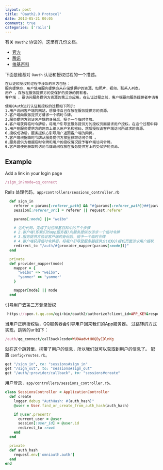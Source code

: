 ```yaml
---
layout: post
title: "Oauth2.0 Protocol"
date: 2013-05-21 00:05
comments: true
categories: ['rails']
---
```


有关 `Oauth2` 协议的，这里有几份文档。

- [官方](http://oauth.net/2/)
- [腾讯](http://wiki.open.qq.com/wiki/website/OAuth2.0%E7%AE%80%E4%BB%8B)
- [维基百科](https://zh.wikipedia.org/zh/OAuth)

下面是维基对 `Oauth` 认证和授权过程的一个描述。

```bash
在认证和授权的过程中涉及的三方包括：
服务提供方，用户使用服务提供方来存储受保护的资源，如照片，视频，联系人列表。
用户 ，存放在服务提供方的受保护的资源的拥有者。
客户端 ，要访问服务提供方资源的第三方应用。在认证过程之前，客户端要向服务提供者申请客户端标识。

使用OAuth进行认证和授权的过程如下所示:
1.用户访问客户端的网站，想操作自己存放在服务提供方的资源。
2.客户端向服务提供方请求一个临时令牌。
3.服务提供方验证客户端的身份后，授予一个临时令牌。
4.客户端获得临时令牌后，将用户引导至服务提供方的授权页面请求用户授权。在这个过程中将临时令牌和客户端的回调连接发送给服务提供方。
5.用户在服务提供方的网页上输入用户名和密码，然后授权该客户端访问所请求的资源。
6.授权成功后，服务提供方引导用户返回客户端的网页。
7.客户端根据临时令牌从服务提供方那里获取访问令牌 。
8.服务提供方根据临时令牌和用户的授权情况授予客户端访问令牌。
9.客户端使用获取的访问令牌访问存放在服务提供方上的受保护的资源。
```

## Example

Add a link in your login page

```ruby
/sign_in?mode=qq_connect
```

Rails 处理代码，`app/controllers/sessions_controller.rb`

```ruby
  def sign_in
    referer = params[:referer_path] && "#{params[:referer_path]}##{params[:referer_hash]}"
    session[:referer_url] = referer || request.referer

    params[:mode] ||= "weibo"

    # 这句代码，完成了对应维基百科中的三个步骤
    # 2.客户端(即我们的app服务器)向服务提供方请求一个临时令牌
    # 3.服务提供方验证客户端的身份后，授予一个临时令牌
    # 4.客户端获得临时令牌后，将用户引导至服务器提供方(如QQ)授权页面请求用户授权
    redirect_to "/auth/#{provider_mapper(params[:mode])}"
  end

  private
  def provider_mapper(mode)
    mapper = {
      "weibo" => "weibo",
      "yammer" => "yammer"
    }

    mapper[mode] || mode
  end
```

引导用户去第三方登录授权

```ruby
 https://open.t.qq.com/cgi-bin/oauth2/authorize?client_id=APP_KEY&response_type=code&redirect_uri=http://www.myurl.com/example
```

当用户正确授权后，QQ服务器会引导用户回来我们的App服务器。
过跳转的方式实现，跳转的url如下：

```ruby
/auth/qq_connect/callback?code=WU9AadwtH0QByEDlnKg
```

就在这个跳转里，携带了用户的信息，所以我们就可以获取到用户的信息了。
配置 `config/routes.rb`。

```ruby
get "/sign_in", to: "sessions#sign_in"
get "/sign_out", to: "sessions#sign_out"
get "/auth/:provider/callback", to: "sessions#create"
```

用户登录，`app/controllers/sessions_controller.rb`。

```ruby
class SessionsController < ApplicationController
  def create
    logger.debug "AuthHash: #{auth_hash}"
    @user = User.find_or_create_from_auth_hash(auth_hash)

    if @user.present?
      current_user = @user
      session[:user_id] = @user.id
      redirect_to :root
    end
  end

  private
  def auth_hash
    request.env['omniauth.auth']
  end
end
```

